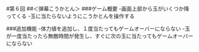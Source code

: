 #第６回
##＜弾幕こうかとん＞
###ゲーム概要
-画面上部から玉がいくつか降ってくる
-玉に当たらないようにこうかとんを操作する

###追加機能
-体力値を追加し、１度当たってもゲームオーバーにならない
-玉が一度当たったら無敵時間が発生し、すぐに次の玉に当たってもゲームオーバーにならない
